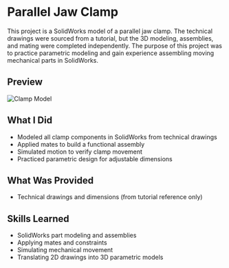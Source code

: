 # Parallel Jaw Clamp

This project is a SolidWorks model of a parallel jaw clamp. The technical drawings were sourced from a tutorial, but the 3D modeling, assemblies, and mating were completed independently. The purpose of this project was to practice parametric modeling and gain experience assembling moving mechanical parts in SolidWorks.

## Preview
![Clamp Model](../Screenshot%202025-08-04%20140443.png)

## What I Did
- Modeled all clamp components in SolidWorks from technical drawings  
- Applied mates to build a functional assembly  
- Simulated motion to verify clamp movement  
- Practiced parametric design for adjustable dimensions  

## What Was Provided
- Technical drawings and dimensions (from tutorial reference only)

## Skills Learned
- SolidWorks part modeling and assemblies  
- Applying mates and constraints  
- Simulating mechanical movement  
- Translating 2D drawings into 3D parametric models
